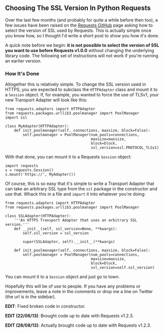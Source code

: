 ## Choosing The SSL Version In Python Requests

Over the last few months (and probably for quite a while before then too), a
few issues have been raised on the
[Requests GitHub](https://github.com/kennethreitz/requests) page asking how to
select the version of SSL used by Requests. This is actually simple once you
know how, so I thought I'd write a short post to show you how it's done.

A quick note before we begin: **it is not possible to select the version of SSL
you want to use before Requests v1.0.0** without changing the underlying
library code. The following set of instructions will not work if you're running
an earlier version.

### How It's Done

Altogether this is relatively simple. To change the SSL version used in HTTPS,
you are expected to subclass the `HTTPAdapter` class and mount it to a
`Session` object. If, for example, you wanted to force the use of TLSv1, your
new Transport Adapter will look like this:

    from requests.adapters import HTTPAdapter
    from requests.packages.urllib3.poolmanager import PoolManager
    import ssl

    class MyAdapter(HTTPAdapter):
        def init_poolmanager(self, connections, maxsize, block=False):
            self.poolmanager = PoolManager(num_pools=connections,
                                           maxsize=maxsize,
                                           block=block,
                                           ssl_version=ssl.PROTOCOL_TLSv1)

With that done, you can mount it to a Requests `Session` object:

    import requests
    s = requests.Session()
    s.mount('https://', MyAdapter())

Of course, this is so easy that it's simple to write a Transport Adapter that
can take an arbitrary SSL type from the `ssl` package in the constructor and
use that. Whack this in a file and `import` it into whatever you're doing:

    from requests.adapters import HTTPAdapter
    from requests.packages.urllib3.poolmanager import PoolManager

    class SSLAdapter(HTTPAdapter):
        '''An HTTPS Transport Adapter that uses an arbitrary SSL version.'''
        def __init__(self, ssl_version=None, **kwargs):
            self.ssl_version = ssl_version

            super(SSLAdapter, self).__init__(**kwargs)

        def init_poolmanager(self, connections, maxsize, block=False):
            self.poolmanager = PoolManager(num_pools=connections,
                                           maxsize=maxsize,
                                           block=block,
                                           ssl_version=self.ssl_version)

You can mount it to a `Session` object and just go to town.

Hopefully this will be of use to people. If you have any problems or
improvements, leave a note in the comments or drop me a line on Twitter (the
url is in the sidebar).

**EDIT**: Fixed broken code in constructor.

**EDIT (22/06/13)**: Brought code up to date with Requests v1.2.3.

**EDIT (28/08/13)**: Actually brought code up to date with Requests v1.2.3.
